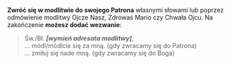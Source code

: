 **Zwróć się w modlitwie do swojego Patrona** własnymi słowami lub poprzez odmówienie modlitwy Ojcze Nasz, Zdrowaś Mario czy Chwała Ojcu. Na zakończenie **możesz dodać wezwanie**:

> Św./Bł. _**[wymień adresata modlitwy]**_,  
> ... módl/módlcie się za mną. (gdy zwracamy się do Patrona)  
> ... zmiłuj się nade mną. (gdy zwracamy się do Boga)
